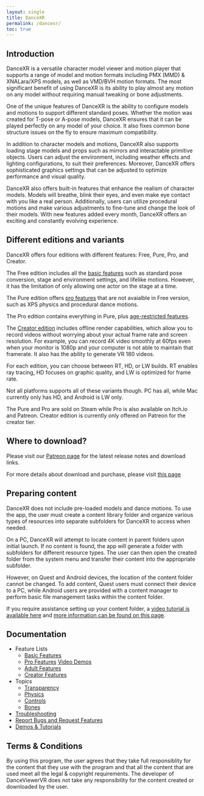 ```yaml
---
layout: single
title: DanceXR
permalink: /dancexr/
toc: true
---
```


## Introduction

DanceXR is a versatile character model viewer and motion player that supports a range of model and motion formats including PMX (MMD) & XNALara/XPS models, as well as VMD/BVH motion formats. The most significant benefit of using DanceXR is its ability to play almost any motion on any model without requiring manual tweaking or bone adjustments.

One of the unique features of DanceXR is the ability to configure models and motions to support different standard poses. Whether the motion was created for T-pose or A-pose models, DanceXR ensures that it can be played perfectly on any model of your choice. It also fixes common bone structure issues on the fly to ensure maximum compatibility.

In addition to character models and motions, DanceXR also supports loading stage models and props such as mirrors and interactable primitive objects. Users can adjust the environment, including weather effects and lighting configurations, to suit their preferences. Moreover, DanceXR offers sophisticated graphics settings that can be adjusted to optimize performance and visual quality.

DanceXR also offers built-in features that enhance the realism of character models. Models will breathe, blink their eyes, and even make eye contact with you like a real person. Additionally, users can utilize procedural motions and make various adjustments to fine-tune and change the look of their models. With new features added every month, DanceXR offers an exciting and constantly evolving experience.


## Different editions and variants

DanceXR offers four editions with different features: Free, Pure, Pro, and Creator.

The Free edition includes all the [basic features](dancexr/basic_features.md) such as standard pose conversion, stage and environment settings, and lifelike motions. However, it has the limitation of only allowing one actor on the stage at a time.

The Pure edition offers [pro features](dancexr/pro_features.md) that are not avaialble in Free version, such as XPS physics and procedural dance motions. 

The Pro edition contains everything in Pure, plus [age-restricted features](dancexr/adult_features.md).

The [Creator edition](/dancexr/creator.md) includes offline render capabilities, which allow you to record videos without worrying about your actual frame rate and screen resolution. For example, you can record 4K video smoothly at 60fps even when your monitor is 1080p and your computer is not able to maintain that framerate. It also has the ability to generate VR 180 videos.

For each edition, you can choose between RT, HD, or LW builds. RT enables ray tracing, HD focuses on graphic quality, and LW is optimized for frame rate.

Not all platforms supports all of these variants though. PC has all, while Mac currently only has HD, and Android is LW only.

The Pure and Pro are sold on Steam while Pro is also available on Itch.io and Patreon. Creator edition is currently only offered on Patreon for the creator tier. 


## Where to download?

Please visit our [Patreon page](https://www.patreon.com/dvvr) for the latest release notes and download links. 

For more details about download and purchase, please visit [this page](/dancexr/download.md)


## Preparing content

DanceXR does not include pre-loaded models and dance motions. To use the app, the user must create a content library folder and organize various types of resources into separate subfolders for DanceXR to access when needed.

On a PC, DanceXR will attempt to locate content in parent folders upon initial launch. If no content is found, the app will generate a folder with subfolders for different resource types. The user can then open the created folder from the system menu and transfer their content into the appropriate subfolder.

However, on Quest and Android devices, the location of the content folder cannot be changed. To add content, Quest users must connect their device to a PC, while Android users are provided with a content manager to perform basic file management tasks within the content folder.

If you require assistance setting up your content folder, a [video tutorial is available here](https://www.youtube.com/watch?v=kjzxGEd8SqM&list=PLiOnKm2t3bhLV3HcABEs0xjqgrYcmDQcr&index=3) and [more information can be found on this page](dancexr/preparecontent.md).


## Documentation

* Feature Lists
    * [Basic Features](dancexr/basic_features.md)
    * [Pro Features](dancexr/pro_features.md) [Video Demos](https://www.youtube.com/playlist?list=PLiOnKm2t3bhI6E47Smy6xX60n6h3uWeE2)
    * [Adult Features](dancexr/adult_features.md)
    * [Creator Features](dancexr/creator.md)
* Topics
    * [Transparency](dancexr/transparency.md)
    * [Physics](dancexr/physics.md)
    * [Controls](dancexr/controls.md)
    * [Bones](dancexr/bones.md)
* [Troubleshooting](dancexr/troubleshooting.md)
* [Report Bugs and Request Features](https://github.com/alloystorm/dvvr/issues)
* [Demos & Tutorials](https://www.youtube.com/playlist?list=PLiOnKm2t3bhLV3HcABEs0xjqgrYcmDQcr)


## Terms & Conditions
By using this program, the user agrees that they take full responsiblity for the content that they use with the program and that all the content that are used meet all the legal & copyright requirements. The developer of DanceViewerVR does not take any responsibility for the content created or downloaded by the user.  



